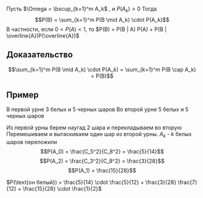 Пусть $\Omega = \bscup_{k=1}^m A_k$ , и $P(A_k) > 0$
Тогда $$P(B) = \sum_{k=1}^m P(B \mid A_k) \cdot P(A_k)$$
В частности, если $0 < P(A) < 1$, то $P(B) = P(B | A) P(A) + P(B | \overline{A})P(\overline{A})$ 
## Доказательство
$$\sum_{k=1}^m P(B \mid A_k) \cdot P(A_k) = \sum_{k=1}^m P(B \cap A_k) = P(B)$$
## Пример
В первой урне 3 белых и 5 черных шаров
Во второй урне 5 белых и 5 черных шаров

Из первой урны берем наугад 2 шара и перекладываем во вторую
Перемешиваем и вытаскиваем один шар из второй урны. $A_k$ - $k$ белых шаров переложили
$$P(A_0) = \frac{C_5^2}{C_8^2} = \frac{5}{14}$$
$$P(A_2) = \frac{C_3^2}{C_8^2} = \frac{3}{28}$$
$$P(A_1) = \frac{15}{28}$$

$P(\text{он белый}) = \frac{5}{14} \cdot \frac{5}{12} + \frac{3}{28} \frac{7}{12} + \frac{15}{28} \cdot \frac{1}{2}$ 
